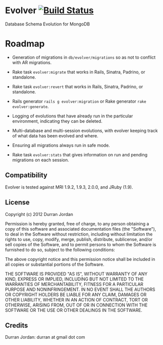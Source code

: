 Evolver [![Build Status](https://secure.travis-ci.org/mongoid/evolver.png?branch=master&.png)](http://travis-ci.org/mongoid/evolver)
========

Database Schema Evolution for MongoDB

# Roadmap

- Generation of migrations in `db/evolver/migrations` so as not to conflict
  with AR migrations.

- Rake task `evolver:migrate` that works in Rails, Sinatra, Padrino,
  or standalone.

- Rake task `evolver:revert` that works in Rails, Sinatra, Padrino,
  or standalone.

- Rails generator `rails g evolver:migration` or Rake generator
  `rake evolver:generate`.

- Logging of evolutions that have already run in the particular environment,
  indicating they can be deleted.

- Multi-database and multi-session evolutions, with evolver keeping track of
  what data has been evolved and where.

- Ensuring all migrations always run in safe mode.

- Rake task `evolver:stats` that gives information on run and pending
  migrations on each session.

Compatibility
-------------

Evolver is tested against MRI 1.9.2, 1.9.3, 2.0.0, and JRuby (1.9).

License
-------

Copyright (c) 2012 Durran Jordan

Permission is hereby granted, free of charge, to any person obtaining
a copy of this software and associated documentation files (the
"Software"), to deal in the Software without restriction, including
without limitation the rights to use, copy, modify, merge, publish,
distribute, sublicense, and/or sell copies of the Software, and to
permit persons to whom the Software is furnished to do so, subject to
the following conditions:

The above copyright notice and this permission notice shall be
included in all copies or substantial portions of the Software.

THE SOFTWARE IS PROVIDED "AS IS", WITHOUT WARRANTY OF ANY KIND,
EXPRESS OR IMPLIED, INCLUDING BUT NOT LIMITED TO THE WARRANTIES OF
MERCHANTABILITY, FITNESS FOR A PARTICULAR PURPOSE AND
NONINFRINGEMENT. IN NO EVENT SHALL THE AUTHORS OR COPYRIGHT HOLDERS BE
LIABLE FOR ANY CLAIM, DAMAGES OR OTHER LIABILITY, WHETHER IN AN ACTION
OF CONTRACT, TORT OR OTHERWISE, ARISING FROM, OUT OF OR IN CONNECTION
WITH THE SOFTWARE OR THE USE OR OTHER DEALINGS IN THE SOFTWARE.

Credits
-------

Durran Jordan: durran at gmail dot com
